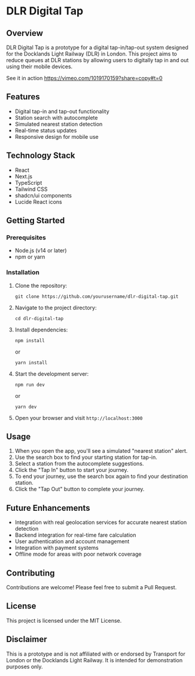 # DLR Digital Tap

## Overview

DLR Digital Tap is a prototype for a digital tap-in/tap-out system designed for the Docklands Light Railway (DLR) in London. This project aims to reduce queues at DLR stations by allowing users to digitally tap in and out using their mobile devices.

See it in action https://vimeo.com/1019170159?share=copy#t=0

## Features

- Digital tap-in and tap-out functionality
- Station search with autocomplete
- Simulated nearest station detection
- Real-time status updates
- Responsive design for mobile use

## Technology Stack

- React
- Next.js
- TypeScript
- Tailwind CSS
- shadcn/ui components
- Lucide React icons

## Getting Started

### Prerequisites

- Node.js (v14 or later)
- npm or yarn

### Installation

1. Clone the repository:
   ```
   git clone https://github.com/yourusername/dlr-digital-tap.git
   ```

2. Navigate to the project directory:
   ```
   cd dlr-digital-tap
   ```

3. Install dependencies:
   ```
   npm install
   ```
   or
   ```
   yarn install
   ```

4. Start the development server:
   ```
   npm run dev
   ```
   or
   ```
   yarn dev
   ```

5. Open your browser and visit `http://localhost:3000`

## Usage

1. When you open the app, you'll see a simulated "nearest station" alert.
2. Use the search box to find your starting station for tap-in.
3. Select a station from the autocomplete suggestions.
4. Click the "Tap In" button to start your journey.
5. To end your journey, use the search box again to find your destination station.
6. Click the "Tap Out" button to complete your journey.

## Future Enhancements

- Integration with real geolocation services for accurate nearest station detection
- Backend integration for real-time fare calculation
- User authentication and account management
- Integration with payment systems
- Offline mode for areas with poor network coverage

## Contributing

Contributions are welcome! Please feel free to submit a Pull Request.

## License

This project is licensed under the MIT License.

## Disclaimer

This is a prototype and is not affiliated with or endorsed by Transport for London or the Docklands Light Railway. It is intended for demonstration purposes only.

